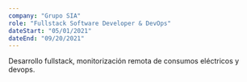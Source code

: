 ```yaml
---
company: "Grupo SIA"
role: "Fullstack Software Developer & DevOps"
dateStart: "05/01/2021"
dateEnd: "09/20/2021"
---
```


Desarrollo fullstack, monitorización remota de consumos eléctricos y devops.